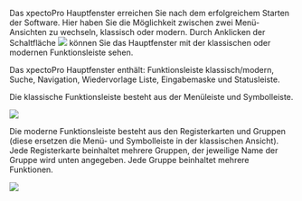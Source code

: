 Das xpectoPro Hauptfenster erreichen Sie nach dem erfolgreichem Starten der Software. Hier haben Sie die Möglichkeit zwischen zwei Menü-Ansichten zu wechseln, klassisch oder modern. Durch Anklicken der Schaltfläche ![](http://xpecto.github.io/docs/img/img_1460976709067.png) können Sie das Hauptfenster mit der klassischen oder modernen Funktionsleiste sehen.

Das xpectoPro Hauptfenster enthält: Funktionsleiste klassisch/modern, Suche, Navigation, Wiedervorlage Liste, Eingabemaske und Statusleiste.

Die klassische Funktionsleiste besteht aus der Menüleiste und Symbolleiste.

![](http://xpecto.github.io/docs/img/img_1460975232635.png)


Die moderne Funktionsleiste besteht aus den Registerkarten und  Gruppen (diese ersetzen die Menü- und Symbolleiste in der klassischen Ansicht). Jede Registerkarte beinhaltet mehrere Gruppen, der jeweilige Name der Gruppe wird unten angegeben. Jede Gruppe beinhaltet mehrere Funktionen.  

![](http://xpecto.github.io/docs/img/img_1460976271855.png)